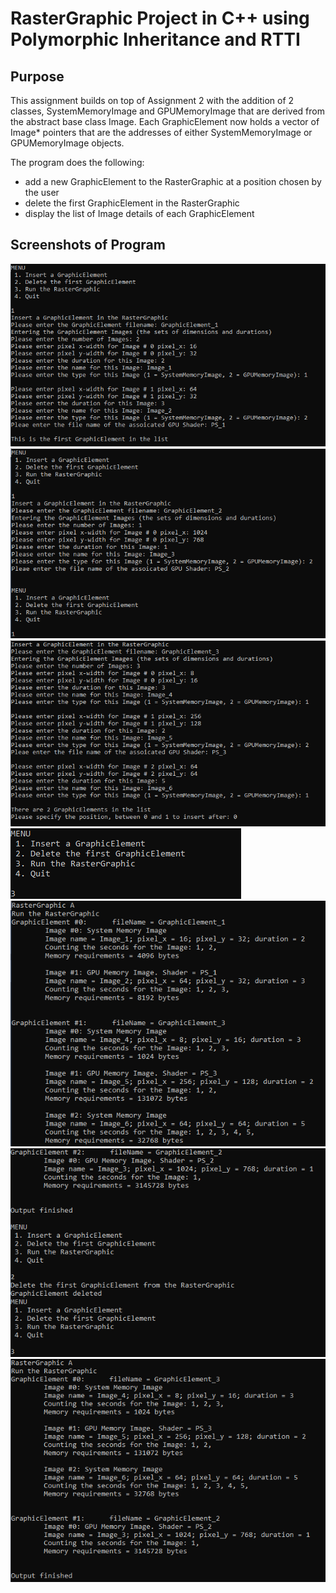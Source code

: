 # RasterGraphic Project in C++ using Polymorphic Inheritance and RTTI

## Purpose
This assignment builds on top of Assignment 2 with the addition of 2 classes, SystemMemoryImage and GPUMemoryImage that are derived from the abstract base class Image. Each GraphicElement now holds a vector of Image* pointers that are the addresses of either 
SystemMemoryImage or GPUMemoryImage objects. 

The program does the following:

* add a new GraphicElement to the RasterGraphic at a position chosen by the user
* delete the first GraphicElement in the RasterGraphic
* display the list of Image details of each GraphicElement 

## Screenshots of Program
![Assign 3 Image 1](https://github.com/AhmedAfzal5/CST8219-CPP-Programming/blob/master/Assignment%203/Screenshots/assign3-img1.PNG)
![Assign 3 Image 2](https://github.com/AhmedAfzal5/CST8219-CPP-Programming/blob/master/Assignment%203/Screenshots/assign3-img2.PNG)
![Assign 3 Image 3](https://github.com/AhmedAfzal5/CST8219-CPP-Programming/blob/master/Assignment%203/Screenshots/assign3-img3.PNG)
![Assign 3 Image 4](https://github.com/AhmedAfzal5/CST8219-CPP-Programming/blob/master/Assignment%203/Screenshots/assign3-img4.PNG)
![Assign 3 Image 5](https://github.com/AhmedAfzal5/CST8219-CPP-Programming/blob/master/Assignment%203/Screenshots/assign3-img5.PNG)
![Assign 3 Image 6](https://github.com/AhmedAfzal5/CST8219-CPP-Programming/blob/master/Assignment%203/Screenshots/assign3-img6.PNG)
![Assign 3 Image 7](https://github.com/AhmedAfzal5/CST8219-CPP-Programming/blob/master/Assignment%203/Screenshots/assign3-img7.PNG)
